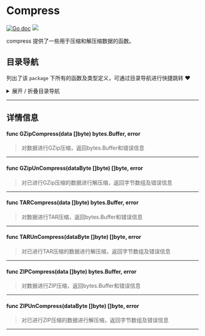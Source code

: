 # Compress

[![Go doc](https://img.shields.io/badge/go.dev-reference-brightgreen?logo=go&logoColor=white&style=flat)](https://pkg.go.dev/github.com/kercylan98/minotaur)
![](https://img.shields.io/badge/Email-kercylan@gmail.com-green.svg?style=flat)

compress 提供了一些用于压缩和解压缩数据的函数。


## 目录导航
列出了该 `package` 下所有的函数及类型定义，可通过目录导航进行快捷跳转 ❤️
<details>
<summary>展开 / 折叠目录导航</summary>


> 包级函数定义

|函数名称|描述
|:--|:--
|[GZipCompress](#GZipCompress)|对数据进行GZip压缩，返回bytes.Buffer和错误信息
|[GZipUnCompress](#GZipUnCompress)|对已进行GZip压缩的数据进行解压缩，返回字节数组及错误信息
|[TARCompress](#TARCompress)|对数据进行TAR压缩，返回bytes.Buffer和错误信息
|[TARUnCompress](#TARUnCompress)|对已进行TAR压缩的数据进行解压缩，返回字节数组及错误信息
|[ZIPCompress](#ZIPCompress)|对数据进行ZIP压缩，返回bytes.Buffer和错误信息
|[ZIPUnCompress](#ZIPUnCompress)|对已进行ZIP压缩的数据进行解压缩，返回字节数组及错误信息



</details>


***
## 详情信息
#### func GZipCompress(data []byte)  bytes.Buffer,  error
<span id="GZipCompress"></span>
> 对数据进行GZip压缩，返回bytes.Buffer和错误信息

***
#### func GZipUnCompress(dataByte []byte)  []byte,  error
<span id="GZipUnCompress"></span>
> 对已进行GZip压缩的数据进行解压缩，返回字节数组及错误信息

***
#### func TARCompress(data []byte)  bytes.Buffer,  error
<span id="TARCompress"></span>
> 对数据进行TAR压缩，返回bytes.Buffer和错误信息

***
#### func TARUnCompress(dataByte []byte)  []byte,  error
<span id="TARUnCompress"></span>
> 对已进行TAR压缩的数据进行解压缩，返回字节数组及错误信息

***
#### func ZIPCompress(data []byte)  bytes.Buffer,  error
<span id="ZIPCompress"></span>
> 对数据进行ZIP压缩，返回bytes.Buffer和错误信息

***
#### func ZIPUnCompress(dataByte []byte)  []byte,  error
<span id="ZIPUnCompress"></span>
> 对已进行ZIP压缩的数据进行解压缩，返回字节数组及错误信息

***
